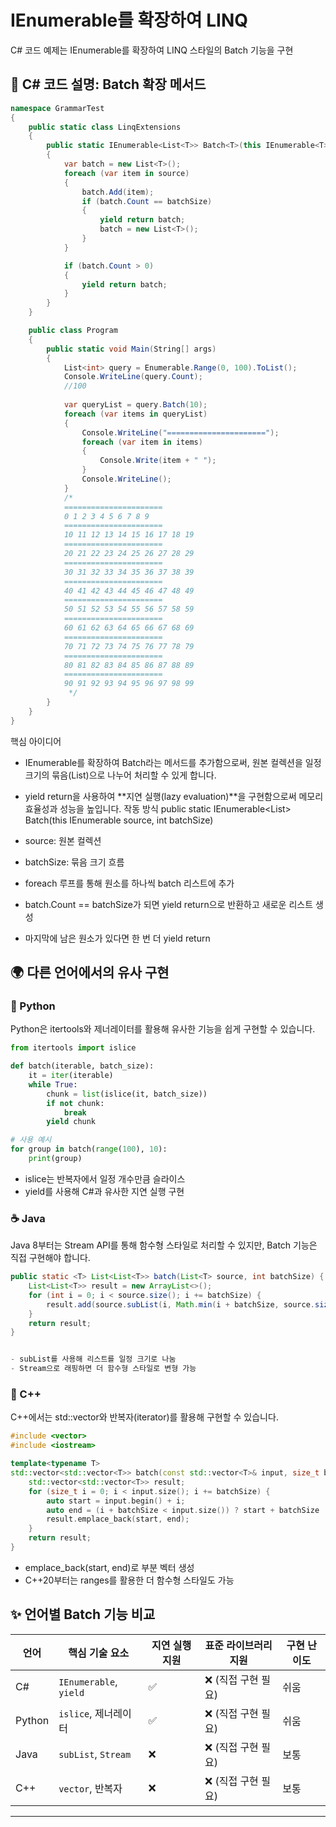 # IEnumerable<T>를 확장하여 LINQ
 C# 코드 예제는 IEnumerable<T>를 확장하여 LINQ 스타일의 Batch 기능을 구현


## 🧠 C# 코드 설명: Batch 확장 메서드
```csharp
namespace GrammarTest
{
    public static class LinqExtensions
    {
        public static IEnumerable<List<T>> Batch<T>(this IEnumerable<T> source, int batchSize)
        {
            var batch = new List<T>();
            foreach (var item in source)
            {
                batch.Add(item);
                if (batch.Count == batchSize)
                {
                    yield return batch;
                    batch = new List<T>();
                }
            }

            if (batch.Count > 0)
            {
                yield return batch;
            }
        }
    }

    public class Program
    {
        public static void Main(String[] args)
        {
            List<int> query = Enumerable.Range(0, 100).ToList();
            Console.WriteLine(query.Count);
            //100
            
            var queryList = query.Batch(10);
            foreach (var items in queryList)
            {
                Console.WriteLine("======================");   
                foreach (var item in items)
                {
                    Console.Write(item + " ");
                }
                Console.WriteLine();
            }
            /*
            ======================
            0 1 2 3 4 5 6 7 8 9 
            ======================
            10 11 12 13 14 15 16 17 18 19 
            ======================
            20 21 22 23 24 25 26 27 28 29 
            ======================
            30 31 32 33 34 35 36 37 38 39 
            ======================
            40 41 42 43 44 45 46 47 48 49 
            ======================
            50 51 52 53 54 55 56 57 58 59
            ======================
            60 61 62 63 64 65 66 67 68 69
            ======================
            70 71 72 73 74 75 76 77 78 79
            ======================
            80 81 82 83 84 85 86 87 88 89
            ======================
            90 91 92 93 94 95 96 97 98 99
             */
        }
    }
}

```


핵심 아이디어
- IEnumerable<T>를 확장하여 Batch<T>라는 메서드를 추가함으로써, 원본 컬렉션을 일정 크기의 묶음(List<T>)으로 나누어 처리할 수 있게 합니다.
- yield return을 사용하여 **지연 실행(lazy evaluation)**을 구현함으로써 메모리 효율성과 성능을 높입니다.
작동 방식
public static IEnumerable<List<T>> Batch<T>(this IEnumerable<T> source, int batchSize)


- source: 원본 컬렉션
- batchSize: 묶음 크기
흐름
- foreach 루프를 통해 원소를 하나씩 batch 리스트에 추가
- batch.Count == batchSize가 되면 yield return으로 반환하고 새로운 리스트 생성
- 마지막에 남은 원소가 있다면 한 번 더 yield return

## 🌍 다른 언어에서의 유사 구현
### 🐍 Python
Python은 itertools와 제너레이터를 활용해 유사한 기능을 쉽게 구현할 수 있습니다.
```python
from itertools import islice

def batch(iterable, batch_size):
    it = iter(iterable)
    while True:
        chunk = list(islice(it, batch_size))
        if not chunk:
            break
        yield chunk

# 사용 예시
for group in batch(range(100), 10):
    print(group)
```

- islice는 반복자에서 일정 개수만큼 슬라이스
- yield를 사용해 C#과 유사한 지연 실행 구현

### ☕ Java
Java 8부터는 Stream API를 통해 함수형 스타일로 처리할 수 있지만, Batch 기능은 직접 구현해야 합니다.
```java
public static <T> List<List<T>> batch(List<T> source, int batchSize) {
    List<List<T>> result = new ArrayList<>();
    for (int i = 0; i < source.size(); i += batchSize) {
        result.add(source.subList(i, Math.min(i + batchSize, source.size())));
    }
    return result;
}


- subList를 사용해 리스트를 일정 크기로 나눔
- Stream으로 래핑하면 더 함수형 스타일로 변형 가능
```

### 💠 C++
C++에서는 std::vector와 반복자(iterator)를 활용해 구현할 수 있습니다.
```cpp
#include <vector>
#include <iostream>

template<typename T>
std::vector<std::vector<T>> batch(const std::vector<T>& input, size_t batchSize) {
    std::vector<std::vector<T>> result;
    for (size_t i = 0; i < input.size(); i += batchSize) {
        auto start = input.begin() + i;
        auto end = (i + batchSize < input.size()) ? start + batchSize : input.end();
        result.emplace_back(start, end);
    }
    return result;
}
```

- emplace_back(start, end)로 부분 벡터 생성
- C++20부터는 ranges를 활용한 더 함수형 스타일도 가능

## ✨ 언어별 Batch 기능 비교

| 언어   | 핵심 기술 요소               | 지연 실행 지원 | 표준 라이브러리 지원 | 구현 난이도 |
|--------|------------------------------|----------------|----------------------|-------------|
| C#     | `IEnumerable`, `yield`       | ✅             | ❌ (직접 구현 필요)  | 쉬움        |
| Python | `islice`, 제너레이터         | ✅             | ❌ (직접 구현 필요)  | 쉬움        |
| Java   | `subList`, `Stream`          | ❌             | ❌ (직접 구현 필요)  | 보통        |
| C++    | `vector`, 반복자             | ❌             | ❌ (직접 구현 필요)  | 보통        |

---



